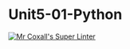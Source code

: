 # Unit5-01-Python
[![Mr Coxall's Super Linter](https://github.com/ICS3U-Programming-FrankFW/Unit5-01-Python/workflows/Mr%20Coxall's%20Super%20Linter/badge.svg)](https://github.com/ICS3U-Programming-FrankFW/Unit5-01-Python/actions/)
